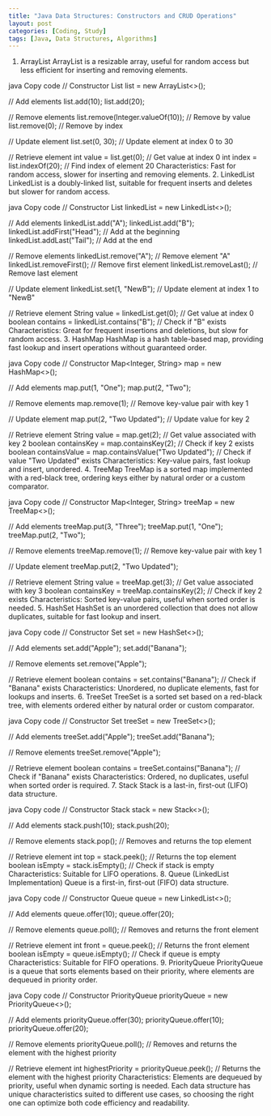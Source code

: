 ```yaml
---
title: "Java Data Structures: Constructors and CRUD Operations"
layout: post
categories: [Coding, Study]
tags: [Java, Data Structures, Algorithms]
---
```



1. ArrayList
ArrayList is a resizable array, useful for random access but less efficient for inserting and removing elements.

java
Copy code
// Constructor
List<Integer> list = new ArrayList<>();

// Add elements
list.add(10);
list.add(20);

// Remove elements
list.remove(Integer.valueOf(10)); // Remove by value
list.remove(0); // Remove by index

// Update element
list.set(0, 30); // Update element at index 0 to 30

// Retrieve element
int value = list.get(0); // Get value at index 0
int index = list.indexOf(20); // Find index of element 20
Characteristics: Fast for random access, slower for inserting and removing elements.
2. LinkedList
LinkedList is a doubly-linked list, suitable for frequent inserts and deletes but slower for random access.

java
Copy code
// Constructor
List<String> linkedList = new LinkedList<>();

// Add elements
linkedList.add("A");
linkedList.add("B");
linkedList.addFirst("Head"); // Add at the beginning
linkedList.addLast("Tail"); // Add at the end

// Remove elements
linkedList.remove("A"); // Remove element "A"
linkedList.removeFirst(); // Remove first element
linkedList.removeLast(); // Remove last element

// Update element
linkedList.set(1, "NewB"); // Update element at index 1 to "NewB"

// Retrieve element
String value = linkedList.get(0); // Get value at index 0
boolean contains = linkedList.contains("B"); // Check if "B" exists
Characteristics: Great for frequent insertions and deletions, but slow for random access.
3. HashMap
HashMap is a hash table-based map, providing fast lookup and insert operations without guaranteed order.

java
Copy code
// Constructor
Map<Integer, String> map = new HashMap<>();

// Add elements
map.put(1, "One");
map.put(2, "Two");

// Remove elements
map.remove(1); // Remove key-value pair with key 1

// Update element
map.put(2, "Two Updated"); // Update value for key 2

// Retrieve element
String value = map.get(2); // Get value associated with key 2
boolean containsKey = map.containsKey(2); // Check if key 2 exists
boolean containsValue = map.containsValue("Two Updated"); // Check if value "Two Updated" exists
Characteristics: Key-value pairs, fast lookup and insert, unordered.
4. TreeMap
TreeMap is a sorted map implemented with a red-black tree, ordering keys either by natural order or a custom comparator.

java
Copy code
// Constructor
Map<Integer, String> treeMap = new TreeMap<>();

// Add elements
treeMap.put(3, "Three");
treeMap.put(1, "One");
treeMap.put(2, "Two");

// Remove elements
treeMap.remove(1); // Remove key-value pair with key 1

// Update element
treeMap.put(2, "Two Updated");

// Retrieve element
String value = treeMap.get(3); // Get value associated with key 3
boolean containsKey = treeMap.containsKey(2); // Check if key 2 exists
Characteristics: Sorted key-value pairs, useful when sorted order is needed.
5. HashSet
HashSet is an unordered collection that does not allow duplicates, suitable for fast lookup and insert.

java
Copy code
// Constructor
Set<String> set = new HashSet<>();

// Add elements
set.add("Apple");
set.add("Banana");

// Remove elements
set.remove("Apple");

// Retrieve element
boolean contains = set.contains("Banana"); // Check if "Banana" exists
Characteristics: Unordered, no duplicate elements, fast for lookups and inserts.
6. TreeSet
TreeSet is a sorted set based on a red-black tree, with elements ordered either by natural order or custom comparator.

java
Copy code
// Constructor
Set<String> treeSet = new TreeSet<>();

// Add elements
treeSet.add("Apple");
treeSet.add("Banana");

// Remove elements
treeSet.remove("Apple");

// Retrieve element
boolean contains = treeSet.contains("Banana"); // Check if "Banana" exists
Characteristics: Ordered, no duplicates, useful when sorted order is required.
7. Stack
Stack is a last-in, first-out (LIFO) data structure.

java
Copy code
// Constructor
Stack<Integer> stack = new Stack<>();

// Add elements
stack.push(10);
stack.push(20);

// Remove elements
stack.pop(); // Removes and returns the top element

// Retrieve element
int top = stack.peek(); // Returns the top element
boolean isEmpty = stack.isEmpty(); // Check if stack is empty
Characteristics: Suitable for LIFO operations.
8. Queue (LinkedList Implementation)
Queue is a first-in, first-out (FIFO) data structure.

java
Copy code
// Constructor
Queue<Integer> queue = new LinkedList<>();

// Add elements
queue.offer(10);
queue.offer(20);

// Remove elements
queue.poll(); // Removes and returns the front element

// Retrieve element
int front = queue.peek(); // Returns the front element
boolean isEmpty = queue.isEmpty(); // Check if queue is empty
Characteristics: Suitable for FIFO operations.
9. PriorityQueue
PriorityQueue is a queue that sorts elements based on their priority, where elements are dequeued in priority order.

java
Copy code
// Constructor
PriorityQueue<Integer> priorityQueue = new PriorityQueue<>();

// Add elements
priorityQueue.offer(30);
priorityQueue.offer(10);
priorityQueue.offer(20);

// Remove elements
priorityQueue.poll(); // Removes and returns the element with the highest priority

// Retrieve element
int highestPriority = priorityQueue.peek(); // Returns the element with the highest priority
Characteristics: Elements are dequeued by priority, useful when dynamic sorting is needed.
Each data structure has unique characteristics suited to different use cases, so choosing the right one can optimize both code efficiency and readability.
